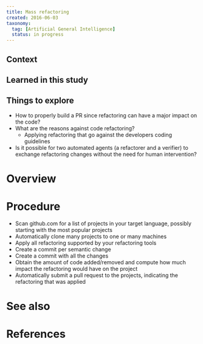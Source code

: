 ```yaml
---
title: Mass refactoring
created: 2016-06-03
taxonomy:
  tag: [Artificial General Intelligence]
  status: in progress
---
```


## Context

## Learned in this study

## Things to explore
* How to properly build a PR since refactoring can have a major impact on the code?
* What are the reasons against code refactoring?
	* Applying refactoring that go against the developers coding guidelines
* Is it possible for two automated agents (a refactorer and a verifier) to exchange refactoring changes without the need for human intervention?

# Overview

# Procedure
* Scan github.com for a list of projects in your target language, possibly starting with the most popular projects
* Automatically clone many projects to one or many machines
* Apply all refactoring supported by your refactoring tools
* Create a commit per semantic change
* Create a commit with all the changes
* Obtain the amount of code added/removed and compute how much impact the refactoring would have on the project
* Automatically submit a pull request to the projects, indicating the refactoring that was applied

# See also

# References

